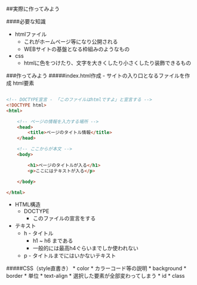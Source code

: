 ##実際に作ってみよう


####必要な知識
* htmlファイル
	* これがホームページ等になり公開される
	* WEBサイトの基盤となる枠組みのようなもの
* css
	* htmlに色をつけたり、文字を大きくしたり小さくしたり装飾できるもの

###作ってみよう
#####index.html作成 - サイトの入り口となるファイルを作成
html要素
```html

<!-- DOCTYPE宣言 - 「このファイルはhtmlですよ」と宣言する -->
<!DOCTYPE html>　
<html>

	<!-- ページの情報を入力する場所 -->
	<head>
		<title>ページのタイトル情報</title>
	</head>

	<!-- ここからが本文 -->
	<body>

		<h1>ページのタイトルが入る</h1>
		<p>ここにはテキストが入る</p>

	</body>

</html>
```

* HTML構造
	* DOCTYPE
		* このファイルの宣言をする
* テキスト
	* h - タイトル
		* h1 ~ h6 まである
		* 一般的には最高h4ぐらいまでしか使われない
	* p - タイトルまでにはいかないテキスト


#####CSS（style直書き）
		* color
			* カラーコード等の説明
		* background
		* border
			* 単位
		* text-align
	* 選択した要素が全部変わってしまう
		* id
		* class